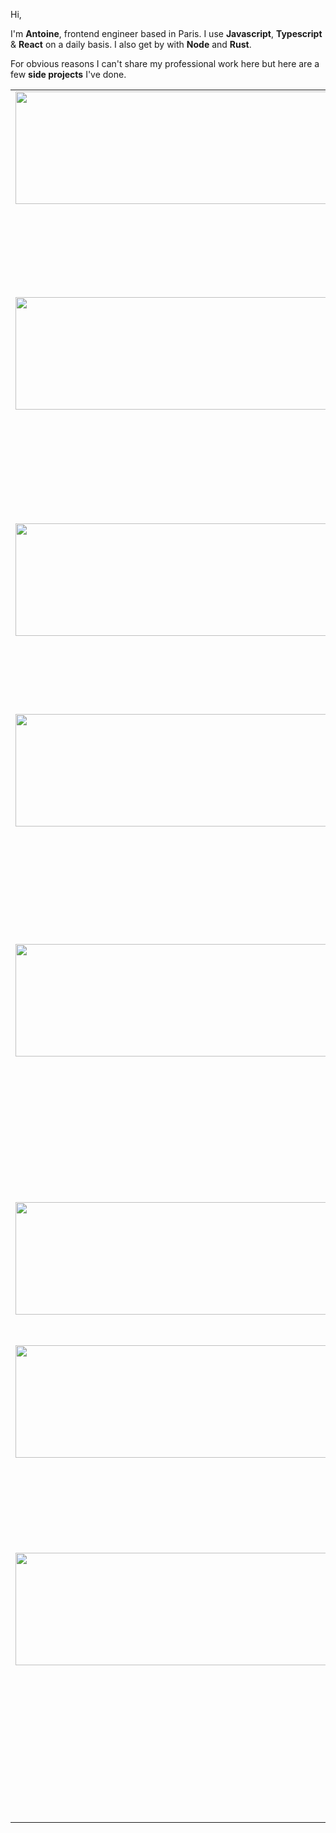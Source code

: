Hi,

I'm <b>Antoine</b>, frontend engineer based in Paris. I use <b>Javascript</b>, <b>Typescript</b> & <b>React</b> on a daily basis. I also get by with <b>Node</b> and <b>Rust</b>. 

For obvious reasons I can't share my professional work here but here are a few <b>side projects</b> I've done.

<table>
 
   <tr>
    <td valign="top"><img src="https://user-images.githubusercontent.com/43271780/209532864-24d7449e-1185-4810-9423-be5df1fe877f.png" width="700" height="180"></td>
    <td valign="top">
     <h3>Superdiff (366★)</h3>
     <p>Fastest object and array diff library on the javascript market. No dependencies, readable diff, supports deeply nested keys.</p>
     <p><a href="https://github.com/DoneDeal0/superdiff">Code</a></p>
     </td>
  </tr>
 
 <tr>
    <td valign="top"><img src="https://user-images.githubusercontent.com/43271780/152165564-d129240d-e3d1-4643-beb5-f854699bf88c.png" width="700" height="180"></td>
    <td valign="top">
     <h3>Talkr (221★)</h3>
     <p>Tiniest i18n library for React on the market (less than 1kb). Supports Typescript, live autocompletion, complex plural rules, deeply nested keys.</p>
      <a href="https://github.com/DoneDeal0/Talkr">Code</a>
       <p><a href="https://talkr-documentation.netlify.app/docs/intro">Documentation</a></p>
     </td>
  </tr>
  
 <tr>
    <td valign="top"><img src="https://user-images.githubusercontent.com/43271780/177056582-b7b7b6b1-d3a5-4a2d-b5dc-5e2b6ade1d5c.png" width="700" height="180"></td>
    <td valign="top">
     <h3>Paris Stars Map</h3>
     <p>Mobile app to discover where historical figures of Paris used to live. React Native.</p>
      <a href="https://www.paris-stars-map.fr">Website</a>
     <p><a href="https://play.google.com/store/apps/details?id=com.parisstarsmap.parisstarsmapapp">Play Store</a></p>
     </td>
  </tr>
 
  <tr>
    <td valign="top"><img src="https://user-images.githubusercontent.com/43271780/159786562-6906987f-6ded-4a8b-a9bc-205f2ea93601.png" width="700" height="180"></td>
    <td valign="top">
     <h3>Search app for deceased persons</h3>
     <p>This app allows you to search for people who died in France since 1970. Interactive map with data clusters.</p>
      <a href="https://github.com/DoneDeal0/morts-autour-de-vous">Code</a>
      <p><a href="https://recherche-personnes-decedees.netlify.app/">Website</a></p>
     </td>
  </tr>
  
<tr>
    <td valign="top"><img src="https://user-images.githubusercontent.com/43271780/163389884-36c6288e-522a-40bd-aafb-0bfc20f3c955.png" width="700" height="180"></td>
    <td valign="top">
     <h3>Alright React App (36★)</h3>
     <p>Professional React app generator. Shipped with an exposed, unopinionated, highly-performant config.
Jest-SWC, Storybook, SWC, Typescript, Webpack 5.</p>
      <a href="https://github.com/DoneDeal0/alright-react-app">Code</a>
     </td>
  </tr>
 
 
 <tr>
    <td  valign="top"><img src="https://user-images.githubusercontent.com/43271780/177119902-4bb71219-ab43-42a9-af2d-41f61dcdac24.jpeg" width="500" height="180"></td>
    <td valign="top">
     <h3>Deep Vault (3★)</h3>
     <p>Library to store data in the browser with AES encryption.</p>
     <p><a href="https://github.com/DoneDeal0/DeepVault">Code</a></p>
     </td>
  </tr>
 
<tr>
    <td  valign="top"><img src="https://user-images.githubusercontent.com/43271780/152168535-d3f5798e-b18c-426e-b383-6b1c806bfb60.png" width="500" height="180"></td>
    <td valign="top">
     <h3>Santa's Letters</h3>
     <p>Video game. Santa's has lost toddlers' letters and must retrieve them. But beware of angry kids' letters. Javascript & Typescript.</p>
     <a href="https://github.com/DoneDeal0/Santa-Letters">Code</a>
     </td>
  </tr>
    <tr>
    <td  valign="top"><img src="https://user-images.githubusercontent.com/43271780/152162770-a0fc1912-1a7b-4b49-821f-08f600344683.png" width="700" height="180"></td>
    <td valign="top">
     <h3>Reapr</h3>
     <p>Dating app based on remaining lifetime. Live chat, notifications, complex search, dashboard, payment, in-depth profile edition, custom ui-system. Shipped with a Node/Typescript backend.</p>
     <p>🔒 Private repo.</p>
     </td>
  </tr>
 
</table>

